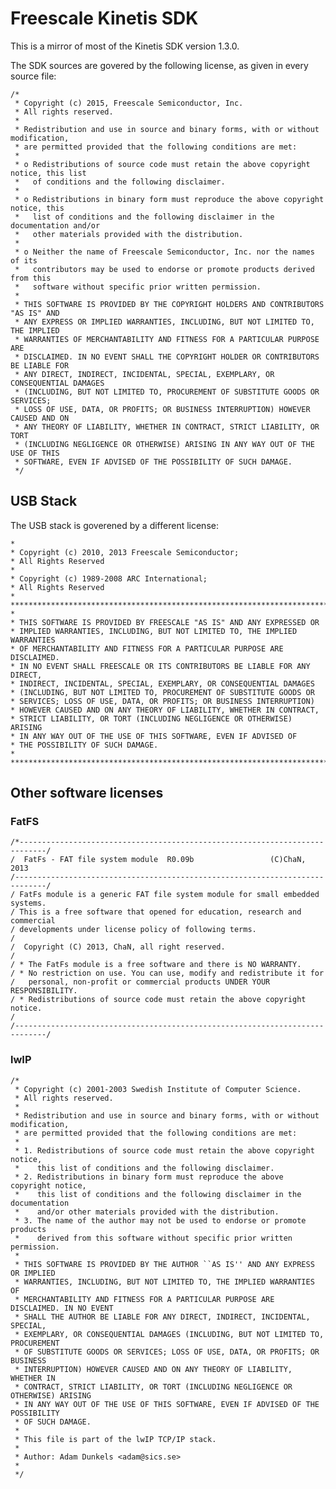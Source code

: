 # Freescale Kinetis SDK

This is a mirror of most of the Kinetis SDK version 1.3.0.

The SDK sources are govered by the following license, as given in
every source file:

    /*
     * Copyright (c) 2015, Freescale Semiconductor, Inc.
     * All rights reserved.
     *
     * Redistribution and use in source and binary forms, with or without modification,
     * are permitted provided that the following conditions are met:
     *
     * o Redistributions of source code must retain the above copyright notice, this list
     *   of conditions and the following disclaimer.
     *
     * o Redistributions in binary form must reproduce the above copyright notice, this
     *   list of conditions and the following disclaimer in the documentation and/or
     *   other materials provided with the distribution.
     *
     * o Neither the name of Freescale Semiconductor, Inc. nor the names of its
     *   contributors may be used to endorse or promote products derived from this
     *   software without specific prior written permission.
     *
     * THIS SOFTWARE IS PROVIDED BY THE COPYRIGHT HOLDERS AND CONTRIBUTORS "AS IS" AND
     * ANY EXPRESS OR IMPLIED WARRANTIES, INCLUDING, BUT NOT LIMITED TO, THE IMPLIED
     * WARRANTIES OF MERCHANTABILITY AND FITNESS FOR A PARTICULAR PURPOSE ARE
     * DISCLAIMED. IN NO EVENT SHALL THE COPYRIGHT HOLDER OR CONTRIBUTORS BE LIABLE FOR
     * ANY DIRECT, INDIRECT, INCIDENTAL, SPECIAL, EXEMPLARY, OR CONSEQUENTIAL DAMAGES
     * (INCLUDING, BUT NOT LIMITED TO, PROCUREMENT OF SUBSTITUTE GOODS OR SERVICES;
     * LOSS OF USE, DATA, OR PROFITS; OR BUSINESS INTERRUPTION) HOWEVER CAUSED AND ON
     * ANY THEORY OF LIABILITY, WHETHER IN CONTRACT, STRICT LIABILITY, OR TORT
     * (INCLUDING NEGLIGENCE OR OTHERWISE) ARISING IN ANY WAY OUT OF THE USE OF THIS
     * SOFTWARE, EVEN IF ADVISED OF THE POSSIBILITY OF SUCH DAMAGE.
     */

## USB Stack

The USB stack is goverened by a different license:

    * 
    * Copyright (c) 2010, 2013 Freescale Semiconductor;
    * All Rights Reserved
    *
    * Copyright (c) 1989-2008 ARC International;
    * All Rights Reserved
    *
    *************************************************************************** 
    *
    * THIS SOFTWARE IS PROVIDED BY FREESCALE "AS IS" AND ANY EXPRESSED OR 
    * IMPLIED WARRANTIES, INCLUDING, BUT NOT LIMITED TO, THE IMPLIED WARRANTIES 
    * OF MERCHANTABILITY AND FITNESS FOR A PARTICULAR PURPOSE ARE DISCLAIMED.  
    * IN NO EVENT SHALL FREESCALE OR ITS CONTRIBUTORS BE LIABLE FOR ANY DIRECT, 
    * INDIRECT, INCIDENTAL, SPECIAL, EXEMPLARY, OR CONSEQUENTIAL DAMAGES 
    * (INCLUDING, BUT NOT LIMITED TO, PROCUREMENT OF SUBSTITUTE GOODS OR 
    * SERVICES; LOSS OF USE, DATA, OR PROFITS; OR BUSINESS INTERRUPTION) 
    * HOWEVER CAUSED AND ON ANY THEORY OF LIABILITY, WHETHER IN CONTRACT, 
    * STRICT LIABILITY, OR TORT (INCLUDING NEGLIGENCE OR OTHERWISE) ARISING 
    * IN ANY WAY OUT OF THE USE OF THIS SOFTWARE, EVEN IF ADVISED OF 
    * THE POSSIBILITY OF SUCH DAMAGE.
    *
    **************************************************************************


## Other software licenses

### FatFS

    /*----------------------------------------------------------------------------/
    /  FatFs - FAT file system module  R0.09b                 (C)ChaN, 2013
    /-----------------------------------------------------------------------------/
    / FatFs module is a generic FAT file system module for small embedded systems.
    / This is a free software that opened for education, research and commercial
    / developments under license policy of following terms.
    /
    /  Copyright (C) 2013, ChaN, all right reserved.
    /
    / * The FatFs module is a free software and there is NO WARRANTY.
    / * No restriction on use. You can use, modify and redistribute it for
    /   personal, non-profit or commercial products UNDER YOUR RESPONSIBILITY.
    / * Redistributions of source code must retain the above copyright notice.
    /
    /-----------------------------------------------------------------------------/

### lwIP

    /*
     * Copyright (c) 2001-2003 Swedish Institute of Computer Science.
     * All rights reserved.
     *
     * Redistribution and use in source and binary forms, with or without modification,
     * are permitted provided that the following conditions are met:
     *
     * 1. Redistributions of source code must retain the above copyright notice,
     *    this list of conditions and the following disclaimer.
     * 2. Redistributions in binary form must reproduce the above copyright notice,
     *    this list of conditions and the following disclaimer in the documentation
     *    and/or other materials provided with the distribution.
     * 3. The name of the author may not be used to endorse or promote products
     *    derived from this software without specific prior written permission.
     *
     * THIS SOFTWARE IS PROVIDED BY THE AUTHOR ``AS IS'' AND ANY EXPRESS OR IMPLIED
     * WARRANTIES, INCLUDING, BUT NOT LIMITED TO, THE IMPLIED WARRANTIES OF
     * MERCHANTABILITY AND FITNESS FOR A PARTICULAR PURPOSE ARE DISCLAIMED. IN NO EVENT
     * SHALL THE AUTHOR BE LIABLE FOR ANY DIRECT, INDIRECT, INCIDENTAL, SPECIAL,
     * EXEMPLARY, OR CONSEQUENTIAL DAMAGES (INCLUDING, BUT NOT LIMITED TO, PROCUREMENT
     * OF SUBSTITUTE GOODS OR SERVICES; LOSS OF USE, DATA, OR PROFITS; OR BUSINESS
     * INTERRUPTION) HOWEVER CAUSED AND ON ANY THEORY OF LIABILITY, WHETHER IN
     * CONTRACT, STRICT LIABILITY, OR TORT (INCLUDING NEGLIGENCE OR OTHERWISE) ARISING
     * IN ANY WAY OUT OF THE USE OF THIS SOFTWARE, EVEN IF ADVISED OF THE POSSIBILITY
     * OF SUCH DAMAGE.
     *
     * This file is part of the lwIP TCP/IP stack.
     *
     * Author: Adam Dunkels <adam@sics.se>
     *
     */

### 
